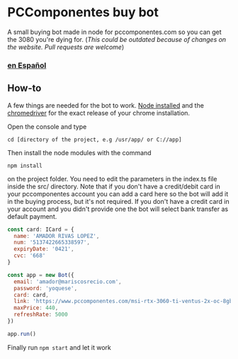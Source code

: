 # PCComponentes buy bot

A small buying bot made in node for pccomponentes.com so you can get the 3080 you're dying for. (_This could be outdated because of changes on the website. Pull requests are welcome_)

### [en Español](https://github.com/elpatronaco/pccomponentes-buy-bot/blob/master/readme.es.md)

## How-to

A few things are needed for the bot to work. [Node installed](https://nodejs.org/es/download/) and the [chromedriver](https://chromedriver.chromium.org/getting-started) for the exact release of your chrome installation.

Open the console and type

```console
cd [directory of the project, e.g /usr/app/ or C://app]
```

Then install the node modules with the command

```console
npm install
```

on the project folder. You need to edit the parameters in the index.ts file inside the src/ directory. Note that if you don't have a credit/debit card in your pccomponentes account you can add a card here so the bot will add it in the buying process, but it's not required. If you don't have a credit card in your account and you didn't provide one the bot will select bank transfer as default payment.

```javascript
const card: ICard = {
  name: 'AMADOR RIVAS LOPEZ',
  num: '5137422665338597',
  expiryDate: '0421',
  cvc: '668'
}

const app = new Bot({
  email: 'amador@mariscosrecio.com',
  password: 'yoquese',
  card: card,
  link: 'https://www.pccomponentes.com/msi-rtx-3060-ti-ventus-2x-oc-8gb-gddr6',
  maxPrice: 440,
  refreshRate: 5000
})

app.run()
```

Finally run `npm start` and let it work
